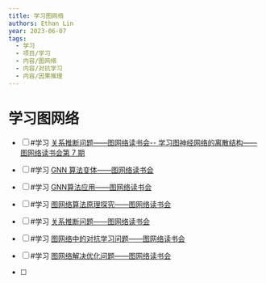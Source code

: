 ```yaml
---
title: 学习图网络
authors: Ethan Lin
year: 2023-06-07
tags:
  - 学习
  - 项目/学习
  - 内容/图网络
  - 内容/对抗学习
  - 内容/因果推理
---
```



# 学习图网络








- [ ] #学习 [关系推断问题——图网络读书会-- 学习图神经网络的离散结构——图网络读书会第 7 期](https://campus.swarma.org/course/1171/study)

- [ ] #学习 [GNN 算法变体——图网络读书会](https://campus.swarma.org/course/1168)

- [ ] #学习 [GNN算法应用——图网络读书会](https://campus.swarma.org/course/1170)

- [ ] #学习 [图网络算法原理探究——图网络读书会](https://campus.swarma.org/course/1167)

 
- [ ] #学习 [关系推断问题——图网络读书会](https://campus.swarma.org/course/1171)

- [ ] #学习 [图网络中的对抗学习问题——图网络读书会](https://campus.swarma.org/course/1172)

- [ ] #学习 [图网络解决优化问题——图网络读书会](https://campus.swarma.org/course/1169)
- [ ] 



